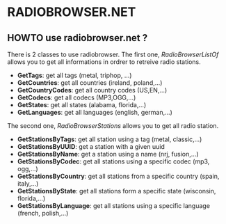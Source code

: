 # RADIOBROWSER.NET


## HOWTO use radiobrowser.net ?

There is 2 classes to use radiobrowser. 
The first one, _RadioBrowserListOf_ allows you to get all informations in ordrer to retreive radio stations.

- **GetTags**: get all tags (metal, triphop, ...)
- **GetCountries**: get all countries (ireland, poland,...)
- **GetCountryCodes**: get all country codes (US,EN,...)
- **GetCodecs**: get all codecs (MP3,OGG,...)
- **GetStates**: get all states (alabama, florida,...)
- **GetLanguages**: get all languages (english, german,...)

The second one, _RadioBrowserStations_ allows you to get all radio station.

- **GetStationsByTags**: get all station using a tag (metal, classic,...)
- **GetStationsByUUID**: get a station with a given uuid 
- **GetStationsByName**: get a station using a name (nrj, fusion,...)
- **GetStationsByCodec**: get all stations using a specific codec (mp3, ogg,...)
- **GetStationsByCountry**: get all stations from a specific country (spain, italy,...)
- **GetStationsByState**: get all stations form a specific state (wisconsin, florida,...)
- **GetStationsByLanguage**: get all stations using a specific language (french, polish,...)